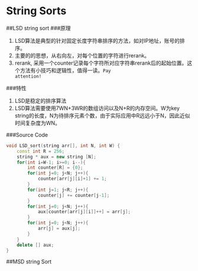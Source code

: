 # String Sorts

##LSD string sort
###原理
1. LSD算法是典型的针对固定长度字符串排序的方法，如对IP地址，账号的排序。
2. 主要的的思想，从右向左，对每个位置的字符进行rerank。
3. rerank, 采用一个counter记录每个字符所对应字符串rerank后的起始位置。这个方法有小技巧和逻辑性，值得一读。<code>Pay attention!</code>

###特性
1. LSD是稳定的排序算法
2. LSD算法需要使用7WN+3WR的数组访问以及N+R的内存空间。W为key string的长度，N为待排序元素个数，由于实际应用中R远远小于N，因此近似时间复杂度为WN。

###Source Code
```cpp
void LSD_sort(string arr[], int N, int W) {
    const int R = 256;
    string * aux = new string [N];
    for(int i=W-1; i>=0; i--){
        int counter[R] = {0};
        for(int j=0; j<N; j++){
            counter[arr[j][i]+1] += 1;
        }
        for(int j=1; j<R; j++){
            counter[j] += counter[j-1];
        }
        for(int j=0; j<N; j++){
            aux[counter[arr[j][i]]++] = arr[j];
        }
        for(int j=0; j<N; j++){
            arr[j] = aux[j];
        }
    }
    delete [] aux;
}
```

##MSD string Sort
